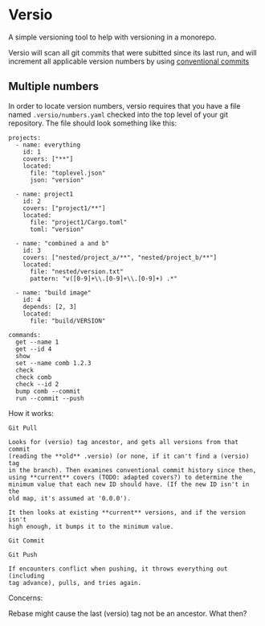 # Versio

A simple versioning tool to help with versioning in a monorepo.

Versio will scan all git commits that were subitted since its last run,
and will increment all applicable version numbers by using [conventional
commits](https://www.conventionalcommits.org/en/v1.0.0/)

## Multiple numbers

In order to locate version numbers, versio requires that you have a file
named `.versio/numbers.yaml` checked into the top level of your git
repository. The file should look something like this:

```
projects:
  - name: everything
    id: 1
    covers: ["**"]
    located:
      file: "toplevel.json"
      json: "version"

  - name: project1
    id: 2
    covers: ["project1/**"]
    located:
      file: "project1/Cargo.toml"
      toml: "version"

  - name: "combined a and b"
    id: 3
    covers: ["nested/project_a/**", "nested/project_b/**"]
    located:
      file: "nested/version.txt"
      pattern: "v([0-9]+\\.[0-9]+\\.[0-9]+) .*"

  - name: "build image"
    id: 4
    depends: [2, 3]
    located:
      file: "build/VERSION"
```

```
commands:
  get --name 1
  get --id 4  
  show
  set --name comb 1.2.3
  check
  check comb
  check --id 2
  bump comb --commit
  run --commit --push
```

How it works:

```
Git Pull

Looks for (versio) tag ancestor, and gets all versions from that commit
(reading the **old** .versio) (or none, if it can't find a (versio) tag
in the branch). Then examines conventional commit history since then,
using **current** covers (TODO: adapted covers?) to determine the
minimum value that each new ID should have. (If the new ID isn't in the
old map, it's assumed at '0.0.0').

It then looks at existing **current** versions, and if the version isn't
high enough, it bumps it to the minimum value.

Git Commit

Git Push

If encounters conflict when pushing, it throws everything out (including
tag advance), pulls, and tries again.
```

Concerns:

Rebase might cause the last (versio) tag not be an ancestor. What then?

